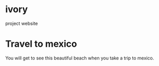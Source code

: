# ivory
project website
<!DOCTYPE>
<html>
    <head>
        <title>Challenge: Travel to mexico</title>
        <meta charset="utf-8">
    </head>
    <body>
        <h1>Travel to mexico</h1>
        <p>You will get to see this beautiful beach when you take a trip to mexico.</p>
        <img src="![image](https://user-images.githubusercontent.com/125389398/218808124-d6bccd71-dd65-4a51-9a1f-dbfe41290933.png)>
        <p>These are some good tips if you go to mexico.</p>
        <p>cotravelmexico.com/blog/travel-safety-here-are-8-practical-tips-you-need-to-prepare-before-you-go-to-mexico/</P>
        <p> mexico is a beautiful city-state you should go.</p>
        <p>Things you need for mexico for a pack list</p>
       <p> Waterproof Phone Case.</p>
<p>Filtration Water Bottle.</p>
<p>Compression Bags.</p>
<p>Travel Insurance for Mexico.</p>
<p>Leave-in Conditioner.</p>
<p>Dry Bag.</p>
<p>Quick Drying Towel.</p>
<p>Reef Safe Sunscreen.</p


<h2>One thing you dont do in mexico</h2>
<p>dont drink the tap water</p>

    </body>
